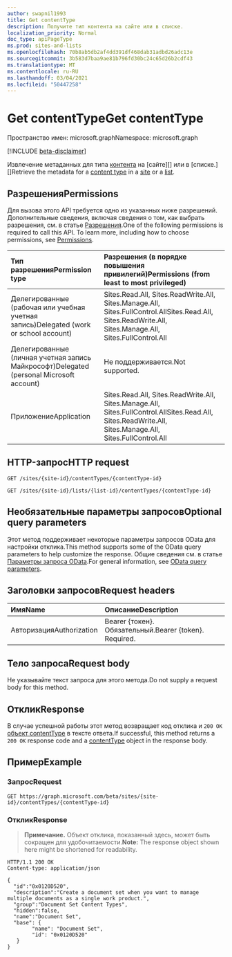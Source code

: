 ```yaml
---
author: swapnil1993
title: Get contentType
description: Получите тип контента на сайте или в списке.
localization_priority: Normal
doc_type: apiPageType
ms.prod: sites-and-lists
ms.openlocfilehash: 70b8ab5db2af4dd391df468dab31adbd26adc13e
ms.sourcegitcommit: 3b583d7baa9ae81b796fd30bc24c65d26b2cdf43
ms.translationtype: MT
ms.contentlocale: ru-RU
ms.lasthandoff: 03/04/2021
ms.locfileid: "50447258"
---
```

# <a name="get-contenttype"></a><span data-ttu-id="1d82a-103">Get contentType</span><span class="sxs-lookup"><span data-stu-id="1d82a-103">Get contentType</span></span>
<span data-ttu-id="1d82a-104">Пространство имен: microsoft.graph</span><span class="sxs-lookup"><span data-stu-id="1d82a-104">Namespace: microsoft.graph</span></span>

[!INCLUDE [beta-disclaimer](../../includes/beta-disclaimer.md)]

<span data-ttu-id="1d82a-105">Извлечение метаданных для типа [контента][contentType] на [сайте][] или в [списке.][]</span><span class="sxs-lookup"><span data-stu-id="1d82a-105">Retrieve the metadata for a [content type][contentType] in a [site][] or a [list][].</span></span>

## <a name="permissions"></a><span data-ttu-id="1d82a-106">Разрешения</span><span class="sxs-lookup"><span data-stu-id="1d82a-106">Permissions</span></span>

<span data-ttu-id="1d82a-p101">Для вызова этого API требуется одно из указанных ниже разрешений. Дополнительные сведения, включая сведения о том, как выбрать разрешения, см. в статье [Разрешения](/graph/permissions-reference).</span><span class="sxs-lookup"><span data-stu-id="1d82a-p101">One of the following permissions is required to call this API. To learn more, including how to choose permissions, see [Permissions](/graph/permissions-reference).</span></span>

|<span data-ttu-id="1d82a-109">Тип разрешения</span><span class="sxs-lookup"><span data-stu-id="1d82a-109">Permission type</span></span>      | <span data-ttu-id="1d82a-110">Разрешения (в порядке повышения привилегий)</span><span class="sxs-lookup"><span data-stu-id="1d82a-110">Permissions (from least to most privileged)</span></span>              |
|:--------------------|:---------------------------------------------------------|
|<span data-ttu-id="1d82a-111">Делегированные (рабочая или учебная учетная запись)</span><span class="sxs-lookup"><span data-stu-id="1d82a-111">Delegated (work or school account)</span></span> | <span data-ttu-id="1d82a-112">Sites.Read.All, Sites.ReadWrite.All, Sites.Manage.All, Sites.FullControl.All</span><span class="sxs-lookup"><span data-stu-id="1d82a-112">Sites.Read.All, Sites.ReadWrite.All, Sites.Manage.All, Sites.FullControl.All</span></span>    |
|<span data-ttu-id="1d82a-113">Делегированные (личная учетная запись Майкрософт)</span><span class="sxs-lookup"><span data-stu-id="1d82a-113">Delegated (personal Microsoft account)</span></span> | <span data-ttu-id="1d82a-114">Не поддерживается.</span><span class="sxs-lookup"><span data-stu-id="1d82a-114">Not supported.</span></span>    |
|<span data-ttu-id="1d82a-115">Приложение</span><span class="sxs-lookup"><span data-stu-id="1d82a-115">Application</span></span> | <span data-ttu-id="1d82a-116">Sites.Read.All, Sites.ReadWrite.All, Sites.Manage.All, Sites.FullControl.All</span><span class="sxs-lookup"><span data-stu-id="1d82a-116">Sites.Read.All, Sites.ReadWrite.All, Sites.Manage.All, Sites.FullControl.All</span></span> |

## <a name="http-request"></a><span data-ttu-id="1d82a-117">HTTP-запрос</span><span class="sxs-lookup"><span data-stu-id="1d82a-117">HTTP request</span></span>
<!-- {
  "blockType": "ignored"
}
-->
```http
GET /sites/{site-id}/contentTypes/{contentType-id}

GET /sites/{site-id}/lists/{list-id}/contentTypes/{contentType-id}
```

## <a name="optional-query-parameters"></a><span data-ttu-id="1d82a-118">Необязательные параметры запросов</span><span class="sxs-lookup"><span data-stu-id="1d82a-118">Optional query parameters</span></span>
<span data-ttu-id="1d82a-119">Этот метод поддерживает некоторые параметры запросов OData для настройки отклика.</span><span class="sxs-lookup"><span data-stu-id="1d82a-119">This method supports some of the OData query parameters to help customize the response.</span></span> <span data-ttu-id="1d82a-120">Общие сведения см. в статье [Параметры запроса OData](/graph/query-parameters).</span><span class="sxs-lookup"><span data-stu-id="1d82a-120">For general information, see [OData query parameters](/graph/query-parameters).</span></span>

## <a name="request-headers"></a><span data-ttu-id="1d82a-121">Заголовки запросов</span><span class="sxs-lookup"><span data-stu-id="1d82a-121">Request headers</span></span>
|<span data-ttu-id="1d82a-122">Имя</span><span class="sxs-lookup"><span data-stu-id="1d82a-122">Name</span></span>|<span data-ttu-id="1d82a-123">Описание</span><span class="sxs-lookup"><span data-stu-id="1d82a-123">Description</span></span>|
|:---|:---|
|<span data-ttu-id="1d82a-124">Авторизация</span><span class="sxs-lookup"><span data-stu-id="1d82a-124">Authorization</span></span>|<span data-ttu-id="1d82a-p103">Bearer {токен}. Обязательный.</span><span class="sxs-lookup"><span data-stu-id="1d82a-p103">Bearer {token}. Required.</span></span>|

## <a name="request-body"></a><span data-ttu-id="1d82a-127">Тело запроса</span><span class="sxs-lookup"><span data-stu-id="1d82a-127">Request body</span></span>
<span data-ttu-id="1d82a-128">Не указывайте текст запроса для этого метода.</span><span class="sxs-lookup"><span data-stu-id="1d82a-128">Do not supply a request body for this method.</span></span>

## <a name="response"></a><span data-ttu-id="1d82a-129">Отклик</span><span class="sxs-lookup"><span data-stu-id="1d82a-129">Response</span></span>

<span data-ttu-id="1d82a-130">В случае успешной работы этот метод возвращает код отклика и `200 OK` [объект contentType](../resources/contenttype.md) в тексте ответа.</span><span class="sxs-lookup"><span data-stu-id="1d82a-130">If successful, this method returns a `200 OK` response code and a [contentType](../resources/contenttype.md) object in the response body.</span></span>


## <a name="example"></a><span data-ttu-id="1d82a-131">Пример</span><span class="sxs-lookup"><span data-stu-id="1d82a-131">Example</span></span>

### <a name="request"></a><span data-ttu-id="1d82a-132">Запрос</span><span class="sxs-lookup"><span data-stu-id="1d82a-132">Request</span></span>

<!-- {
  "blockType": "request",
  "name": "get_contenttype"
}
-->

```http
GET https://graph.microsoft.com/beta/sites/{site-id}/contentTypes/{contentType-id}
```

### <a name="response"></a><span data-ttu-id="1d82a-133">Отклик</span><span class="sxs-lookup"><span data-stu-id="1d82a-133">Response</span></span>
><span data-ttu-id="1d82a-134">**Примечание.** Объект отклика, показанный здесь, может быть сокращен для удобочитаемости.</span><span class="sxs-lookup"><span data-stu-id="1d82a-134">**Note:** The response object shown here might be shortened for readability.</span></span>
<!-- {
  "blockType": "response",
  "truncated": true,
  "@odata.type": "microsoft.graph.contentType"
}
-->

```http
HTTP/1.1 200 OK
Content-type: application/json

{
  "id":"0x0120D520",
  "description":"Create a document set when you want to manage multiple documents as a single work product.",
  "group":"Document Set Content Types",
  "hidden":false,
  "name":"Document Set",
  "base": {
        "name": "Document Set",
        "id": "0x0120D520"
   }
}
```

[contentType]: ../resources/contentType.md
[site]: ../resources/site.md
[list]: ../resources/list.md
